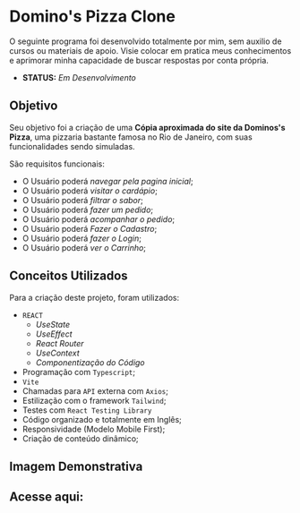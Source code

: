 # Domino's Pizza Clone

O seguinte programa foi desenvolvido totalmente por mim, sem auxilio de cursos ou materiais de apoio. Visie colocar em pratica meus conhecimentos e aprimorar minha capacidade de buscar respostas por conta própria.

* **STATUS:** _Em Desenvolvimento_

## Objetivo

Seu objetivo foi a criação de uma **Cópia aproximada do site da Dominos's Pizza**, uma pizzaria bastante famosa no Rio de Janeiro, com suas funcionalidades sendo simuladas.

São requisitos funcionais:

* O Usuário poderá _navegar pela pagina inicial_;
* O Usuário poderá _visitar o cardápio_;
* O Usuário poderá _filtrar o sabor_;
* O Usuário poderá _fazer um pedido_;
* O Usuário poderá _acompanhar o pedido_;
* O Usuário poderá _Fazer o Cadastro_;
* O Usuário poderá _fazer o Login_;
* O Usuário poderá _ver o Carrinho_;


## Conceitos Utilizados

Para a criação deste projeto, foram utilizados:

* `REACT` 
  * *UseState* 
  * *UseEffect* 
  * *React Router*
  * *UseContext* 
  * *Componentização do Código*
* Programação com `Typescript`;
* ``Vite``
* Chamadas para `API` externa com `Axios`;
* Estilização com o framework `Tailwind`;
* Testes com `React Testing Library`
* Código organizado e totalmente em Inglês;
* Responsividade (Modelo Mobile First);
* Criação de conteúdo dinâmico;

## Imagem Demonstrativa

## Acesse aqui: